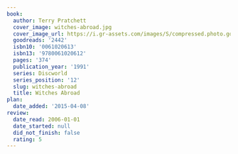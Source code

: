 ```yaml
---
book:
  author: Terry Pratchett
  cover_image: witches-abroad.jpg
  cover_image_url: https://i.gr-assets.com/images/S/compressed.photo.goodreads.com/books/1403326937l/2442._SX98_.jpg
  goodreads: '2442'
  isbn10: '0061020613'
  isbn13: '9780061020612'
  pages: '374'
  publication_year: '1991'
  series: Discworld
  series_position: '12'
  slug: witches-abroad
  title: Witches Abroad
plan:
  date_added: '2015-04-08'
review:
  date_read: 2006-01-01
  date_started: null
  did_not_finish: false
  rating: 5
---
```

